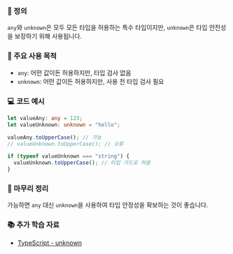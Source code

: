 ### 📘 정의

`any`와 `unknown`은 모두 모든 타입을 허용하는 특수 타입이지만, `unknown`은 타입 안전성을 보장하기 위해 사용됩니다.

### 🎯 주요 사용 목적

- `any`: 어떤 값이든 허용하지만, 타입 검사 없음
- `unknown`: 어떤 값이든 허용하지만, 사용 전 타입 검사 필요

### 💻 코드 예시

```ts
let valueAny: any = 123;
let valueUnknown: unknown = "hello";

valueAny.toUpperCase(); // 가능
// valueUnknown.toUpperCase(); // 오류

if (typeof valueUnknown === "string") {
  valueUnknown.toUpperCase(); // 타입 가드로 허용
}
```

### 🧩 마무리 정리

가능하면 `any` 대신 `unknown`을 사용하여 타입 안정성을 확보하는 것이 좋습니다.

### 📚 추가 학습 자료

- [TypeScript - unknown](https://www.typescriptlang.org/docs/handbook/2/the-big-overview.html)
